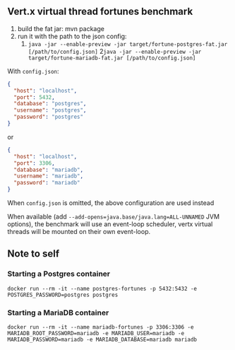 ## Vert.x virtual thread fortunes benchmark

1. build the fat jar: mvn package
2. run it with the path to the json config:
   1. `java -jar --enable-preview -jar target/fortune-postgres-fat.jar [/path/to/config.json]`
   2`java -jar --enable-preview -jar target/fortune-mariadb-fat.jar [/path/to/config.json]`

With `config.json`:

```json
{
  "host": "localhost",
  "port": 5432,
  "database": "postgres",
  "username": "postgres",
  "password": "postgres"
}
```

or

```json
{
  "host": "localhost",
  "port": 3306,
  "database": "mariadb",
  "username": "mariadb",
  "password": "mariadb"
}
```

When `config.json` is omitted, the above configuration are used instead

When available (add `--add-opens=java.base/java.lang=ALL-UNNAMED` JVM options), the benchmark will use an event-loop scheduler, vertx virtual threads will be mounted on their own event-loop.

## Note to self

### Starting a Postgres container

`docker run --rm -it --name postgres-fortunes -p 5432:5432 -e POSTGRES_PASSWORD=postgres postgres`

### Starting a MariaDB container

`docker run --rm -it --name mariadb-fortunes -p 3306:3306 -e MARIADB_ROOT_PASSWORD=mariadb -e MARIADB_USER=mariadb -e MARIADB_PASSWORD=mariadb -e MARIADB_DATABASE=mariadb mariadb`